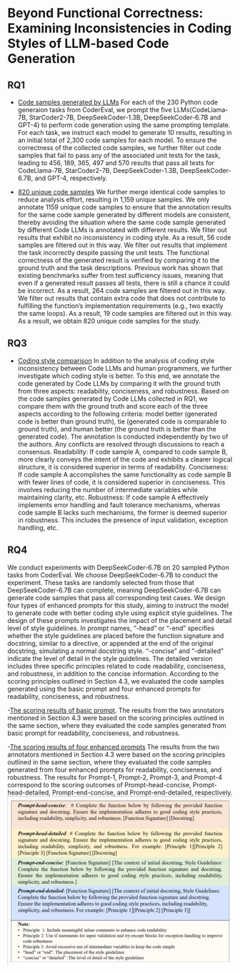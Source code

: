 # Beyond Functional Correctness: Examining Inconsistencies in Coding Styles of LLM-based Code Generation

## RQ1
- [Code samples generated by LLMs](https://github.com/DeepSoftwareAnalytics/Coding-Style-Empirical/tree/main/RQ1_temp/code_samples_generated_by_LLMs) For each of the 230 Python code generaion tasks from CoderEval, we prompt the five LLMs(CodeLlama-7B, StarCoder2-7B, DeepSeekCoder-1.3B, DeepSeekCoder-6.7B and GPT-4) to perform code generation using the same prompting template. For each task, we instruct each model to generate 10 results, resulting in an initial total of 2,300 code samples for each model. To ensure the correctness of the collected code samples, we further filter out code samples that fail to pass any of the associated unit tests for the task, leading to 456, 189, 365, 497 and 570 results that pass all tests for CodeLlama-7B, StarCoder2-7B, DeepSeekCoder-1.3B, DeepSeekCoder-6.7B, and GPT-4, respectively.

- [820 unique code samples](https://github.com/DeepSoftwareAnalytics/Coding-Style-Empirical/blob/main/820-unique-samples.csv) We further merge identical code samples to reduce analysis effort, resulting in 1,159 unique samples. We only annotate 1159 unique code samples to ensure that the annotation results for the same code sample generated by different models are consistent, thereby avoiding the situation where the same code sample generated by different Code LLMs is annotated with different results. We filter out results that exhibit no inconsistency in coding style. As a result, 56 code samples are filtered out in this way. We filter out results that implement the task incorrectly despite passing the unit tests. The functional correctness of the generated result is verified by comparing it to the ground truth and the task descriptions. Previous work has shown that existing benchmarks suffer from test sufficiency issues, meaning that even if a generated result passes all tests, there is still a chance it could be incorrect. As a result, 264 code samples are filtered out in this way. We filter out results that contain extra code that does not contribute to fulfilling the function’s implementation requirements (e.g., two exactly the same loops). As a result, 19 code samples are filtered out in this way. As a result, we obtain 820 unique code samples for the study.

## RQ3
- [Coding style comparison](https://github.com/DeepSoftwareAnalytics/Coding-Style-Empirical/tree/main/coding_style_comparison) In addition to the analysis of coding style inconsistency between Code LLMs and human programmers, we further investigate
which coding style is better. To this end, we annotate the code generated by Code LLMs by comparing it with the ground truth from three aspects: readability, conciseness, and robustness. Based on the code samples generated by Code LLMs collected
in RQ1, we compare them with the ground truth and score each of the three aspects according to the following criteria: model better (generated code is better than ground truth), tie (generated code is comparable to ground truth), and human better (the ground truth
is better than the generated code). The annotation is conducted independently by two of the authors. Any conflicts are resolved through discussions to reach a consensus.
Readability: If code sample A, compared to code sample B, more clearly conveys the intent of the code and exhibits a clearer logical structure, it is considered superior in terms of readability. 
Conciseness: If code sample A accomplishes the same functionality as code sample B with fewer lines of code, it is considered superior in conciseness. This involves reducing the number of intermediate variables while maintaining clarity, etc.
Robustness: If code sample A effectively implements error handling and fault tolerance mechanisms, whereas code sample B lacks such mechanisms, the former is deemed superior in robustness. This includes the presence of input validation, exception handling, etc.


## RQ4
We conduct experiments with DeepSeekCoder-6.7B on 20 sampled Python tasks from CoderEval. We choose DeepSeekCoder-6.7B to conduct the experiment. These tasks are randomly selected from those that DeepSeekCoder-6.7B can complete, meaning DeepSeekCoder-6.7B can generate code samples that pass all corresponding test cases. We design four types of enhanced prompts for this study, aiming to instruct the model to generate code with better coding style using explicit style guidelines. The design of these prompts investigates the impact of the placement and detail level of style guidelines. In prompt names, “-head” or “-end” specifies whether the style guidelines are placed before the function signature and docstring, similar to a directive, or appended at the end of the original docstring, simulating a normal docstring style. “-concise” and “-detailed” indicate the level of detail in the style guidelines. The detailed version includes three specific principles related to code readability, conciseness, and robustness, in addition to the concise information. According to the scoring principles outlined in Section 4.3, we evaluated the code samples generated using the basic prompt and four enhanced prompts for readability, conciseness, and robustness. 

-[The scoring results of basic prompt](https://github.com/DeepSoftwareAnalytics/Coding-Style-Empirical/blob/main/RQ4_temp/scoring_results_basic_prompt.xlsx). The results from the two annotators mentioned in Section 4.3 were based on the scoring principles outlined in the same section, where they evaluated the code samples generated from basic prompt for readability, conciseness, and robustness.

-[The scoring results of four enhanced prompts](https://github.com/DeepSoftwareAnalytics/Coding-Style-Empirical/blob/main/RQ4_temp/scoring_results_enhanced_prompts.xlsx) The results from the two annotators mentioned in Section 4.3 were based on the scoring principles outlined in the same section, where they evaluated the code samples generated from four enhanced prompts for readability, conciseness, and robustness. The results for Prompt-1, Prompt-2, Prompt-3, and Prompt-4 correspond to the scoring outcomes of Prompt-head-concise, Prompt-head-detailed, Prompt-end-concise, and Prompt-end-detailed, respectively.
![Prompt templates](https://github.com/DeepSoftwareAnalytics/Coding-Style-Empirical/blob/main/images/prompts-4.png)
